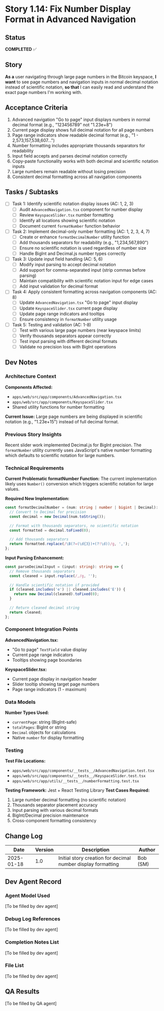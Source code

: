 # Story 1.14: Fix Number Display Format in Advanced Navigation

## Status
**COMPLETED** ✅

## Story
**As a** user navigating through large page numbers in the Bitcoin keyspace,
**I want** to see page numbers and navigation inputs in normal decimal notation instead of scientific notation,
**so that** I can easily read and understand the exact page numbers I'm working with.

## Acceptance Criteria
1. Advanced navigation "Go to page" input displays numbers in normal decimal format (e.g., "123456789" not "1.23e+8")
2. Current page display shows full decimal notation for all page numbers
3. Page range indicators show readable decimal format (e.g., "1 - 2,573,157,538,607...")
4. Number formatting includes appropriate thousands separators for readability
5. Input field accepts and parses decimal notation correctly
6. Copy-paste functionality works with both decimal and scientific notation inputs
7. Large numbers remain readable without losing precision
8. Consistent decimal formatting across all navigation components

## Tasks / Subtasks
- [ ] Task 1: Identify scientific notation display issues (AC: 1, 2, 3)
  - [ ] Audit `AdvancedNavigation.tsx` component for number display
  - [ ] Review `KeyspaceSlider.tsx` number formatting
  - [ ] Identify all locations showing scientific notation
  - [ ] Document current `formatNumber` function behavior
- [ ] Task 2: Implement decimal-only number formatting (AC: 1, 2, 3, 4, 7)
  - [ ] Create or enhance `formatDecimalNumber` utility function
  - [ ] Add thousands separators for readability (e.g., "1,234,567,890")
  - [ ] Ensure no scientific notation is used regardless of number size
  - [ ] Handle BigInt and Decimal.js number types correctly
- [ ] Task 3: Update input field handling (AC: 5, 6)
  - [ ] Modify input parsing to accept decimal notation
  - [ ] Add support for comma-separated input (strip commas before parsing)
  - [ ] Maintain compatibility with scientific notation input for edge cases
  - [ ] Add input validation for decimal format
- [ ] Task 4: Apply consistent formatting across navigation components (AC: 8)
  - [ ] Update `AdvancedNavigation.tsx` "Go to page" input display
  - [ ] Update `KeyspaceSlider.tsx` current page display
  - [ ] Update page range indicators and tooltips
  - [ ] Ensure consistency in `formatNumber` utility usage
- [ ] Task 5: Testing and validation (AC: 1-8)
  - [ ] Test with various large page numbers (near keyspace limits)
  - [ ] Verify thousands separators appear correctly
  - [ ] Test input parsing with different decimal formats
  - [ ] Validate no precision loss with BigInt operations

## Dev Notes

### Architecture Context
**Components Affected:**
- `apps/web/src/app/components/AdvancedNavigation.tsx`
- `apps/web/src/app/components/KeyspaceSlider.tsx`
- Shared utility functions for number formatting

**Current Issue:** Large page numbers are being displayed in scientific notation (e.g., "1.23e+15") instead of full decimal format.

### Previous Story Insights
Recent slider work implemented Decimal.js for BigInt precision. The `formatNumber` utility currently uses JavaScript's native number formatting which defaults to scientific notation for large numbers.

### Technical Requirements
**Current Problematic formatNumber Function:**
The current implementation likely uses `Number()` conversion which triggers scientific notation for large values.

**Required New Implementation:**
```typescript
const formatDecimalNumber = (num: string | number | bigint | Decimal): string => {
  // Convert to Decimal for precision
  const decimal = new Decimal(num.toString());
  
  // Format with thousands separators, no scientific notation
  const formatted = decimal.toFixed(0);
  
  // Add thousands separators
  return formatted.replace(/\B(?=(\d{3})+(?!\d))/g, ',');
};
```

**Input Parsing Enhancement:**
```typescript
const parseDecimalInput = (input: string): string => {
  // Remove thousands separators
  const cleaned = input.replace(/,/g, '');
  
  // Handle scientific notation if provided
  if (cleaned.includes('e') || cleaned.includes('E')) {
    return new Decimal(cleaned).toFixed(0);
  }
  
  // Return cleaned decimal string
  return cleaned;
};
```

### Component Integration Points
**AdvancedNavigation.tsx:**
- "Go to page" `TextField` value display
- Current page range indicators
- Tooltips showing page boundaries

**KeyspaceSlider.tsx:**
- Current page display in navigation header
- Slider tooltip showing target page numbers
- Page range indicators (1 - maximum)

### Data Models
**Number Types Used:**
- `currentPage`: string (BigInt-safe)
- `totalPages`: BigInt or string
- `Decimal` objects for calculations
- Native `number` for display formatting

### Testing
**Test File Locations:**
- `apps/web/src/app/components/__tests__/AdvancedNavigation.test.tsx`
- `apps/web/src/app/components/__tests__/KeyspaceSlider.test.tsx`
- `apps/web/src/app/utils/__tests__/numberFormatting.test.tsx`

**Testing Framework:** Jest + React Testing Library
**Test Cases Required:**
1. Large number decimal formatting (no scientific notation)
2. Thousands separator placement accuracy
3. Input parsing with various decimal formats
4. BigInt/Decimal precision maintenance
5. Cross-component formatting consistency

## Change Log
| Date | Version | Description | Author |
|------|---------|-------------|---------|
| 2025-01-18 | 1.0 | Initial story creation for decimal number display formatting | Bob (SM) |

## Dev Agent Record

### Agent Model Used
[To be filled by dev agent]

### Debug Log References
[To be filled by dev agent]

### Completion Notes List
[To be filled by dev agent]

### File List
[To be filled by dev agent]

## QA Results
[To be filled by QA agent] 
